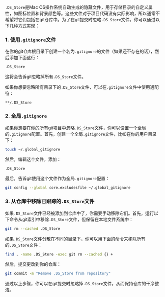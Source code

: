 `.DS_Store`是Mac OS操作系统自动生成的隐藏文件，用于存储目录的自定义属性，如图标位置和背景颜色等。这些文件对于项目代码没有实际影响，所以通常不希望将它们包括在git仓库中。为了在git提交时忽略`.DS_Store`文件，你可以通过以下几种方式实现：

### 1. 使用`.gitignore`文件

在你的git仓库根目录下创建一个名为`.gitignore`的文件（如果还不存在的话），然后添加下面这行：

```
.DS_Store
```

这将会告诉git忽略掉所有`.DS_Store`文件。

如果你想要忽略所有目录下的`.DS_Store`文件，可以在`.gitignore`文件中使用通配符：

```
**/.DS_Store
```

### 2. 全局`.gitignore`

如果你想要在你的所有git项目中忽略`.DS_Store`文件，你可以设置一个全局的`.gitignore`配置。首先，创建一个全局`.gitignore`文件，比如在你的用户目录下：

```bash
touch ~/.global_gitignore
```

然后，编辑这个文件，添加：

```
.DS_Store
```

最后，告诉git使用这个文件作为全局`.gitignore`配置：

```bash
git config --global core.excludesfile ~/.global_gitignore
```

### 3. 从仓库中移除已跟踪的`.DS_Store`文件

如果`.DS_Store`文件已经被添加到仓库中了，你需要手动移除它们。首先，运行以下命令从git索引中移除`.DS_Store`文件，但保留在本地文件系统中：

```bash
git rm --cached .DS_Store
```

如果`.DS_Store`文件分散在不同的目录下，你可以用下面的命令来移除所有的`.DS_Store`文件：

```bash
find . -name .DS_Store -exec git rm --cached {} +
```

然后，提交更改到你的仓库：

```bash
git commit -m "Remove .DS_Store from repository"
```

通过以上步骤，你可以在git提交时忽略掉`.DS_Store`文件，从而保持仓库的干净整洁。
